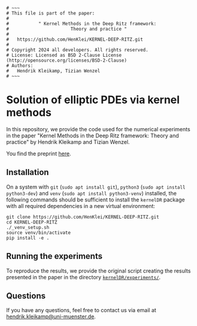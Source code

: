 ```
# ~~~
# This file is part of the paper:
#
#           " Kernel Methods in the Deep Ritz framework:
#                       Theory and practice "
#
#   https://github.com/HenKlei/KERNEL-DEEP-RITZ.git
#
# Copyright 2024 all developers. All rights reserved.
# License: Licensed as BSD 2-Clause License (http://opensource.org/licenses/BSD-2-Clause)
# Authors:
#   Hendrik Kleikamp, Tizian Wenzel
# ~~~
```

# Solution of elliptic PDEs via kernel methods
In this repository, we provide the code used for the numerical experiments in the paper "Kernel Methods in the Deep Ritz framework: Theory and practice" by Hendrik Kleikamp and Tizian Wenzel.

You find the preprint [here](https://arxiv.org/abs/TBA).

## Installation
On a system with `git` (`sudo apt install git`), `python3` (`sudo apt install python3-dev`) and
`venv` (`sudo apt install python3-venv`) installed, the following commands should be sufficient
to install the `kernelDR` package with all required dependencies in a new virtual environment:
```
git clone https://github.com/HenKlei/KERNEL-DEEP-RITZ.git
cd KERNEL-DEEP-RITZ
./_venv_setup.sh
source venv/bin/activate
pip install -e .
```

## Running the experiments
To reproduce the results, we provide the original script creating the results presented in
the paper in the directory [`kernelDR/experiments/`](kernelDR/experiments/).

## Questions
If you have any questions, feel free to contact us via email at <hendrik.kleikamp@uni-muenster.de>.

